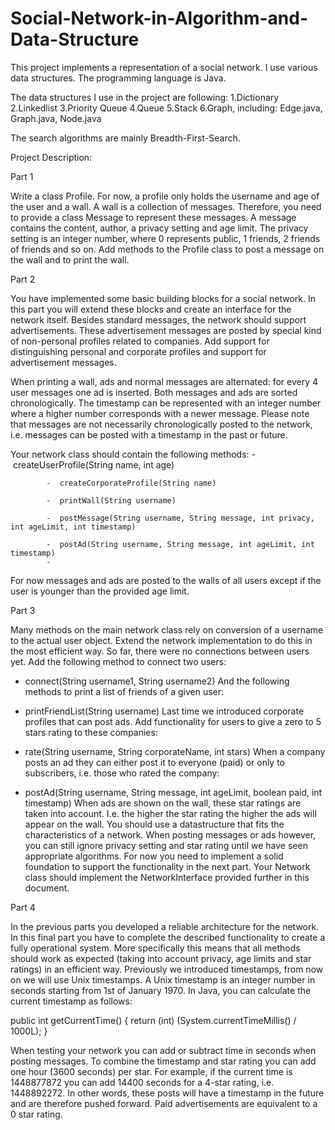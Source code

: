 # Social-Network-in-Algorithm-and-Data-Structure

This project implements a representation of a social network. I use various data structures. The programming language is Java.

The data structures I use in the project are following:
1.Dictionary
2.Linkedlist
3.Priority Queue
4.Queue
5.Stack
6.Graph, including: Edge.java, Graph.java, Node.java

The search algorithms are mainly Breadth-First-Search.


Project Description:

Part 1

Write a class Profile. For now, a profile only holds the username and age of the user and a wall. A wall is a collection of messages. Therefore, you need to provide a class Message to represent these messages. A message contains the content, author, a privacy setting and age limit. The privacy setting is an integer number, where 0 represents public, 1 friends, 2 friends of friends and so on. Add methods to the Profile class to post a message on the wall and to print the wall. 

Part 2 

You have implemented some basic building blocks for a social network. In this part you will extend these blocks and create an interface for the network itself. 
Besides standard messages, the network should support advertisements. These advertisement messages are posted by special kind of non-personal profiles related to companies. Add support for distinguishing personal and corporate profiles and support for advertisement messages. 

When printing a wall, ads and normal messages are alternated: for every 4 user messages one ad is inserted. Both messages and ads are sorted chronologically. The timestamp can be represented with an integer number where a higher number corresponds with a newer message. Please note that messages are not necessarily chronologically posted to the network, i.e. messages can be posted with a timestamp in the past or future. 

Your network class should contain the following methods: 
			-  createUserProfile(String name, int age) 

			-  createCorporateProfile(String name) 

			-  printWall(String username) 

			-  postMessage(String username, String message, int privacy, int ageLimit, int timestamp) 

			-  postAd(String username, String message, int ageLimit, int timestamp)
			-  
For now messages and ads are posted to the walls of all users except if the user is younger than the provided age limit. 

Part 3 

Many methods on the main network class rely on conversion of a username to the actual user object. Extend the network implementation to do this in the most efficient way. 
So far, there were no connections between users yet. Add the following method to connect two users: 
- connect(String username1, String username2)
And the following methods to print a list of friends of a given user: 
- printFriendList(String username) 
Last time we introduced corporate profiles that can post ads. Add functionality for users to give a zero to 5 stars rating to these companies: 

- rate(String username, String corporateName, int stars)
When a company posts an ad they can either post it to everyone (paid) or only to subscribers, i.e. those who rated the company: 
- postAd(String username, String message, int ageLimit, boolean paid, int timestamp) When ads are shown on the wall, these star ratings are taken into account. I.e. the higher the 
star rating the higher the ads will appear on the wall. 
You should use a datastructure that fits the characteristics of a network. When posting messages or ads however, you can still ignore privacy setting and star rating until we have seen appropriate algorithms. For now you need to implement a solid foundation to support the functionality in the next part. 
Your Network class should implement the NetworkInterface provided further in this document. 

Part 4 

In the previous parts you developed a reliable architecture for the network. In this final part you have to complete the described functionality to create a fully operational system. More specifically this means that all methods should work as expected (taking into account privacy, age limits and star ratings) in an efficient way. 
Previously we introduced timestamps, from now on we will use Unix timestamps. A Unix timestamp is an integer number in seconds starting from 1st of January 1970. In Java, you can calculate the current timestamp as follows: 

public int getCurrentTime() {
            return (int) (System.currentTimeMillis() / 1000L); 
} 

When testing your network you can add or subtract time in seconds when posting messages. To combine the timestamp and star rating you can add one hour (3600 seconds) per star. For example, if the current time is 1448877872 you can add 14400 seconds for a 4-star rating, i.e. 1448892272. In other words, these posts will have a timestamp in the future and are therefore pushed forward. Paid advertisements are equivalent to a 0 star rating. 


